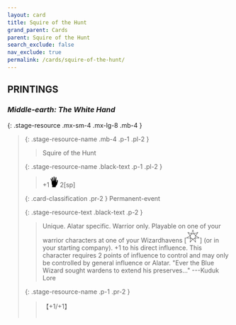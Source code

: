 ```yaml
---
layout: card
title: Squire of the Hunt
grand_parent: Cards
parent: Squire of the Hunt
search_exclude: false
nav_exclude: true
permalink: /cards/squire-of-the-hunt/
---
```


## PRINTINGS


### _Middle-earth: The White Hand_

{: .stage-resource .mx-sm-4 .mx-lg-8 .mb-4 }
> {: .stage-resource-name .mb-4 .p-1 .pl-2 }
> > <div class="card-mp"></div>
> > <div class="card-name">Squire of the Hunt</div>
>
> {: .stage-resource-name .black-text .p-1 .pl-2 }
> > +1![](/assets/images/di.svg) 2[sp]
>
> {: .card-classification .pr-2 }
> Permanent-event
>
> {: .stage-resource-text .black-text .p-2 }
> > Unique. Alatar specific. Warrior only. Playable on one of your warrior characters at one of your Wizardhavens \[![](/assets/images/free-haven.svg)] (or in your starting company). +1 to his direct influence. This character requires 2 points of influence to control and may only be controlled by general influence or Alatar.   "Ever the Blue Wizard sought wardens to extend his preserves..." ---Kuduk Lore 
> 
> {: .stage-resource-name .p-1 .pr-2 }
> > <div class="card-shield">【+1/+1】</div>
> > <div class="card-corruption">&nbsp;</div>
